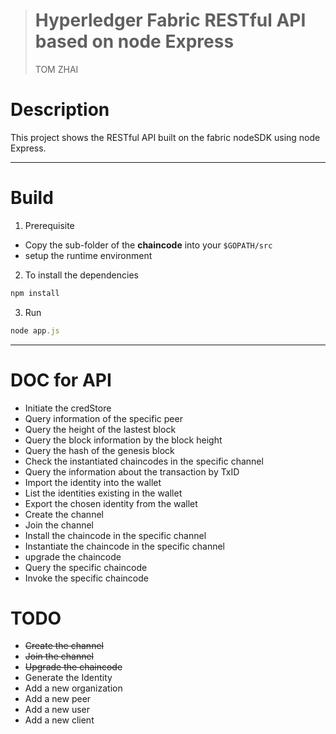 > # Hyperledger Fabric RESTful API based on node Express
> TOM ZHAI

# Description
This project shows the RESTful API built on the fabric nodeSDK using node Express.
***
# Build
1. Prerequisite 
  * Copy the sub-folder of the **chaincode**  into your `$GOPATH/src`
  * setup the runtime environment
2. To install the dependencies
```js
npm install
```
3. Run 

```js
node app.js
```



***
# DOC for API

* Initiate the credStore
* Query information of the specific peer
* Query the height of the lastest block
* Query the block information by the block height
* Query the hash of the genesis block
* Check the instantiated chaincodes in the specific channel
* Query the information about the transaction by TxID
* Import the identity into the wallet
* List the identities existing in the wallet
* Export the chosen identity from the wallet
* Create the channel
* Join the channel
* Install the chaincode in the specific channel
* Instantiate the chaincode in the specific channel
* upgrade the chaincode
* Query the specific chaincode
* Invoke the specific chaincode

# TODO

* ~~Create the channel~~
* ~~Join the channel~~
* ~~Upgrade the chaincode~~
* Generate the Identity
* Add a new organization
* Add a new peer
* Add a new user
* Add a new client